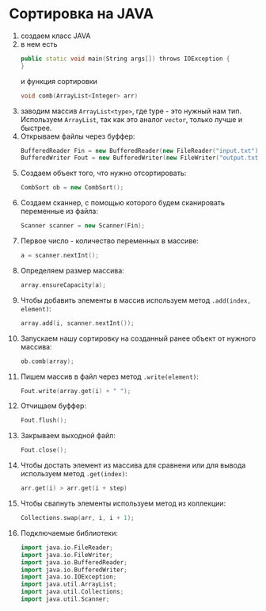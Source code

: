 # Сортировка на JAVA

1) создаем класс JAVA
2) в нем есть
   ```C++
   public static void main(String args[]) throws IOException {
   }
   ```
   и 
   функция сортировки
   ```C++
   void comb(ArrayList<Integer> arr)
   ```
3) заводим массив `ArrayList<type>`, где type - это нужный нам тип. Используем `ArrayList`, так как это аналог `vector`, только лучше и быстрее.
4) Открываем файлы через буффер: 
   ```C++
   BufferedReader Fin = new BufferedReader(new FileReader("input.txt"));
   BufferedWriter Fout = new BufferedWriter(new FileWriter("output.txt"));
   ```
5) Создаем объект того, что нужно отсортировать: 
   ```C++
   CombSort ob = new CombSort();
   ```
6) Создаем сканнер, с помощью которого будем сканировать переменные из файла: 
   ```C++
   Scanner scanner = new Scanner(Fin);
   ```
7) Первое число - количество переменных в массиве: 
   ```C++
   a = scanner.nextInt();
   ```
8) Определяем размер массива: 
   ```C++
   array.ensureCapacity(a);
   ```
9) Чтобы добавить элементы в массив используем метод `.add(index, element)`: 
   ```C++
   array.add(i, scanner.nextInt());
   ```
10) Запускаем нашу сортировку на созданный ранее объект от нужного массива: 
      ```C++
      ob.comb(array);
      ```
11) Пишем массив в файл через метод `.write(element)`:
      ```C++
      Fout.write(array.get(i) + " ");
      ```
12) Отчищаем буффер: 
      ```C++
      Fout.flush();
      ```
13) Закрываем выходной файл: 
      ```C++
      Fout.close();
      ```
14) Чтобы достать элемент из массива для сравнени или для вывода используем метод `.get(index)`: 
      ```C++
      arr.get(i) > arr.get(i + step)
      ```
15) Чтобы свапнуть элементы используем метод из коллекции: 
      ```C++
      Collections.swap(arr, i, i + 1);
      ```
16) Подключаемые библиотеки: 
      ```C++
      import java.io.FileReader;
      import java.io.FileWriter;
      import java.io.BufferedReader;
      import java.io.BufferedWriter;
      import java.io.IOException;
      import java.util.ArrayList;
      import java.util.Collections;
      import java.util.Scanner;
      ```
